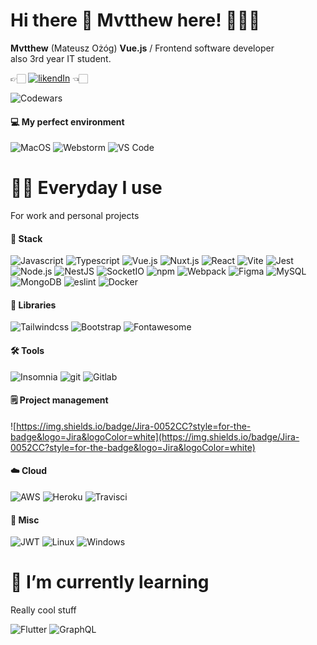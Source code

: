 # Hi there 👋 Mvtthew here! 👨🏼‍💻

**Mvtthew** (Mateusz Ożóg) **Vue.js** / Frontend software developer  
also 3rd year IT student. 

👉🏻 [![likendIn](https://img.shields.io/badge/LinkedIn-0077B5?style=for-the-badge&logo=linkedin&logoColor=white)](https://www.linkedin.com/in/mateusz-o%C5%BC%C3%B3g-73a54b176/) 👈🏻

![Codewars](https://www.codewars.com/users/Mvtthew/badges/small)

#### 💻 My perfect environment

![MacOS](https://img.shields.io/badge/mac%20os-000000?style=for-the-badge&logo=apple&logoColor=white)
![Webstorm](https://img.shields.io/badge/WebStorm-000000?style=for-the-badge&logo=WebStorm&logoColor=white)
![VS Code](https://img.shields.io/badge/Visual_Studio_Code-0078D4?style=for-the-badge&logo=visual%20studio%20code&logoColor=white)

# 🙌🏻 Everyday I use
For work and personal projects

#### 🥞 Stack
![Javascript](https://img.shields.io/badge/JavaScript-323330?style=for-the-badge&logo=javascript&logoColor=F7DF1E)
![Typescript](https://img.shields.io/badge/TypeScript-007ACC?style=for-the-badge&logo=typescript&logoColor=white)
![Vue.js](https://img.shields.io/badge/Vue.js-35495E?style=for-the-badge&logo=vuedotjs&logoColor=4FC08D)
![Nuxt.js](https://img.shields.io/badge/nuxt.js-00C58E?style=for-the-badge&logo=nuxtdotjs&logoColor=white)
![React](https://img.shields.io/badge/React-20232A?style=for-the-badge&logo=react&logoColor=61DAFB)
![Vite](https://img.shields.io/badge/Vite-B73BFE?style=for-the-badge&logo=vite&logoColor=FFD62E)
![Jest](https://img.shields.io/badge/Jest-C21325?style=for-the-badge&logo=jest&logoColor=white)
![Node.js](https://img.shields.io/badge/Node.js-339933?style=for-the-badge&logo=nodedotjs&logoColor=white)
![NestJS](https://img.shields.io/badge/nestjs-E0234E?style=for-the-badge&logo=nestjs&logoColor=white)
![SocketIO](https://img.shields.io/badge/Socket.io-010101?&style=for-the-badge&logo=Socket.io&logoColor=white)
![npm](https://img.shields.io/badge/npm-CB3837?style=for-the-badge&logo=npm&logoColor=white)
![Webpack](https://img.shields.io/badge/Webpack-8DD6F9?style=for-the-badge&logo=Webpack&logoColor=white)
![Figma](https://img.shields.io/badge/Figma-F24E1E?style=for-the-badge&logo=figma&logoColor=white)
![MySQL](https://img.shields.io/badge/MySQL-00000F?style=for-the-badge&logo=mysql&logoColor=white)
![MongoDB](https://img.shields.io/badge/MongoDB-4EA94B?style=for-the-badge&logo=mongodb&logoColor=white)
![eslint](https://img.shields.io/badge/eslint-3A33D1?style=for-the-badge&logo=eslint&logoColor=white)
![Docker](https://img.shields.io/badge/Docker-2CA5E0?style=for-the-badge&logo=docker&logoColor=white)

#### 📖 Libraries
![Tailwindcss](https://img.shields.io/badge/Tailwind_CSS-38B2AC?style=for-the-badge&logo=tailwind-css&logoColor=white)
![Bootstrap](https://img.shields.io/badge/Bootstrap-563D7C?style=for-the-badge&logo=bootstrap&logoColor=white)
![Fontawesome](https://img.shields.io/badge/Font_Awesome-339AF0?style=for-the-badge&logo=fontawesome&logoColor=white)

#### 🛠 Tools
![Insomnia](https://img.shields.io/badge/Insomnia-5849be?style=for-the-badge&logo=Insomnia&logoColor=white)
![git](https://img.shields.io/badge/Git-F05032?style=for-the-badge&logo=git&logoColor=white)
![Gitlab](https://img.shields.io/badge/GitLab-330F63?style=for-the-badge&logo=gitlab&logoColor=white)

#### 🗒 Project management
![https://img.shields.io/badge/Jira-0052CC?style=for-the-badge&logo=Jira&logoColor=white](https://img.shields.io/badge/Jira-0052CC?style=for-the-badge&logo=Jira&logoColor=white)

#### ☁️ Cloud
![AWS](https://img.shields.io/badge/Amazon_AWS-232F3E?style=for-the-badge&logo=amazon-aws&logoColor=white)
![Heroku](https://img.shields.io/badge/Heroku-430098?style=for-the-badge&logo=heroku&logoColor=white)
![Travisci](https://img.shields.io/badge/travis_CI-3EAAAF?style=for-the-badge&logo=travisci&logoColor=white)

#### 📒 Misc 
![JWT](https://img.shields.io/badge/JWT-000000?style=for-the-badge&logo=JSON%20web%20tokens&logoColor=white)
![Linux](https://img.shields.io/badge/Linux-FCC624?style=for-the-badge&logo=linux&logoColor=black)
![Windows](https://img.shields.io/badge/Windows-0078D6?style=for-the-badge&logo=windows&logoColor=white)

# 🌱 I’m currently learning
Really cool stuff

![Flutter](https://img.shields.io/badge/Flutter-02569B?style=for-the-badge&logo=flutter&logoColor=white)
![GraphQL](https://img.shields.io/badge/GraphQl-E10098?style=for-the-badge&logo=graphql&logoColor=white)

<!--
**Mvtthew/Mvtthew** is a ✨ _special_ ✨ repository because its `README.md` (this file) appears on your GitHub profile.

Here are some ideas to get you started:

- 🔭 I’m currently working on ...
- 🌱 I’m currently learning ...
- 👯 I’m looking to collaborate on ...
- 🤔 I’m looking for help with ...
- 💬 Ask me about ...
- 📫 How to reach me: ...
- 😄 Pronouns: ...
- ⚡ Fun fact: ...
-->
